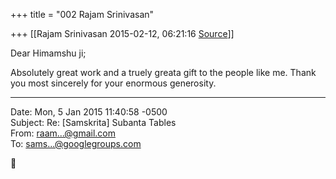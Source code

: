 +++
title = "002 Rajam Srinivasan"

+++
[[Rajam Srinivasan	2015-02-12, 06:21:16 [Source](https://groups.google.com/g/samskrita/c/NhFxBh3fbRU)]]



Dear Himamshu ji;

  

Absolutely great work and a truely greata gift to the people like me.
Thank you most sincerely for your enormous generosity.  
  

------------------------------------------------------------------------

Date: Mon, 5 Jan 2015 11:40:58 -0500  
Subject: Re: \[Samskrita\] Subanta Tables  
From: [raam...@gmail.com]()  
To: [sams...@googlegroups.com]()



